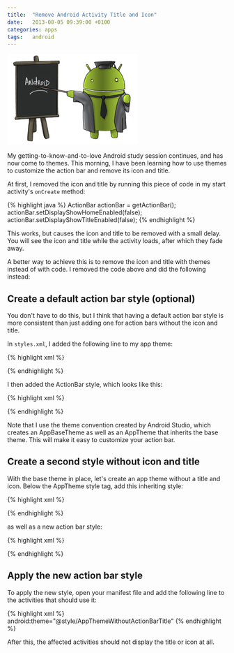 ```yaml
---
title:  "Remove Android Activity Title and Icon"
date: 	2013-08-05 09:39:00 +0100
categories: apps
tags: 	android
---
```



![Counter](/assets/img/blog/2013-08-05-android.png)


My getting-to-know-and-to-love Android study session continues, and has now come 
to themes. This morning, I have been learning how to use themes to customize the
action bar and remove its icon and title.

At first, I removed the icon and title by running this piece of code in my start
activity's `onCreate` method:


{% highlight java %}
ActionBar actionBar = getActionBar();
actionBar.setDisplayShowHomeEnabled(false);
actionBar.setDisplayShowTitleEnabled(false);
{% endhighlight %}


This works, but causes the icon and title to be removed with a small delay. You
will see the icon and title while the activity loads, after which they fade away.

A better way to achieve this is to remove the icon and title with themes instead
of with code. I removed the code above and did the following instead:



## Create a default action bar style (optional)

You don't have to do this, but I think that having a default action bar style is
more consistent than just adding one for action bars without the icon and title.

In `styles.xml`, I added the following line to my app theme:


{% highlight xml %}
<style name="AppTheme" parent="AppBaseTheme">
    <item name="android:actionBarStyle">@style/ActionBar</item>
    ...any additional theme styles here
</style>
{% endhighlight %}


I then added the ActionBar style, which looks like this:


{% highlight xml %}
<style name="ActionBar" parent="android:Widget.Holo.Light.ActionBar.Solid.Inverse">
    <item name="android:background">...any color or image here...</item>
</style>
{% endhighlight %}


Note that I use the theme convention created by Android Studio, which creates an
AppBaseTheme as well as an AppTheme that inherits the base theme. This will make
it easy to customize your action bar.


## Create a second style without icon and title

With the base theme in place, let's create an app theme without a title and icon.
Below the AppTheme style tag, add this inheriting style:


{% highlight xml %}
<style name="AppThemeWithoutActionBarTitle" parent="AppTheme">
    <item name="android:actionBarStyle">@style/ActionBarWithoutTitle</item>
</style>
{% endhighlight %}


as well as a new action bar style:


{% highlight xml %}
<style name="ActionBarWithoutTitle" parent="@style/ActionBar">
    <item name="android:displayOptions">useLogo</item>
</style>
{% endhighlight %}


## Apply the new action bar style

To apply the new style, open your manifest file and add the following line to the
activities that should use it:


{% highlight xml %}
android:theme="@style/AppThemeWithoutActionBarTitle"
{% endhighlight %}


After this, the affected activities should not display the title or icon at all.

